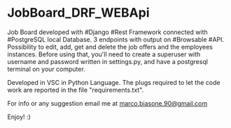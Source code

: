 # JobBoard_DRF_WEBApi
Job Board developed with #Django #Rest Framework connected with #PostgreSQL local Database. 3 endpoints with output on #Browsable #API.
Possibility to edit, add, get and delete the job offers and the employees instances.
Before using that, you'll need to create a superuser with username and password written in settings.py, and have a postgresql terminal on your computer.

Developed in VSC in Python Language. 
The plugs required to let the code work are reported in the file "requirements.txt".

For info or any suggestion email me at marco.biasone.90@gmail.com

Enjoy! :)

